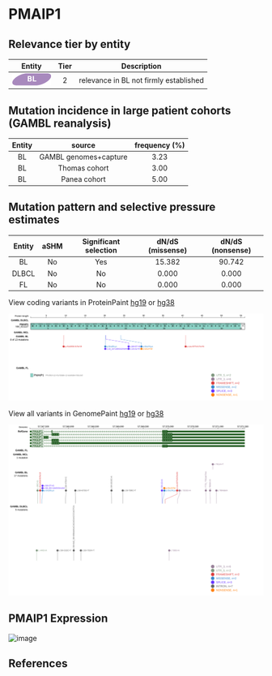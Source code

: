 # PMAIP1

## Relevance tier by entity

|Entity|Tier|Description                           |
|:------:|:----:|--------------------------------------|
|![BL](images/icons/BL_tier2.png)    |2   |relevance in BL not firmly established|

## Mutation incidence in large patient cohorts (GAMBL reanalysis)

|Entity|source               |frequency (%)|
|:------:|:---------------------:|:-------------:|
|BL    |GAMBL genomes+capture|3.23         |
|BL    |Thomas cohort        |3.00         |
|BL    |Panea cohort         |5.00         |

## Mutation pattern and selective pressure estimates

|Entity|aSHM|Significant selection|dN/dS (missense)|dN/dS (nonsense)|
|:------:|:----:|:---------------------:|:----------------:|:----------------:|
|BL    |No  |Yes                  |15.382          |90.742          |
|DLBCL |No  |No                   | 0.000          | 0.000          |
|FL    |No  |No                   | 0.000          | 0.000          |



View coding variants in ProteinPaint [hg19](https://morinlab.github.io/LLMPP/GAMBL/PMAIP1_protein.html)  or [hg38](https://morinlab.github.io/LLMPP/GAMBL/PMAIP1_protein_hg38.html)

![image](images/proteinpaint/PMAIP1_NM_021127.svg)

View all variants in GenomePaint [hg19](https://morinlab.github.io/LLMPP/GAMBL/PMAIP1.html)  or [hg38](https://morinlab.github.io/LLMPP/GAMBL/PMAIP1_hg38.html)

![image](images/proteinpaint/PMAIP1.svg)
## PMAIP1 Expression
![image](images/gene_expression/PMAIP1_by_pathology.svg)
<!-- ORIGIN: Unknown -->
<!-- BL: 2 -->
## References
